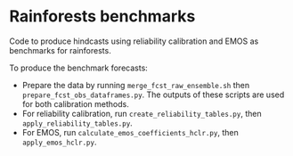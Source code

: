 # Rainforests benchmarks

Code to produce hindcasts using reliability calibration and EMOS as benchmarks for rainforests.

To produce the benchmark forecasts:
* Prepare the data by running  `merge_fcst_raw_ensemble.sh` then `prepare_fcst_obs_dataframes.py`. The outputs of these scripts
are used for both calibration methods.
* For reliability calibration, run `create_reliability_tables.py`, then `apply_reliability_tables.py`.
* For EMOS, run `calculate_emos_coefficients_hclr.py`, then `apply_emos_hclr.py`.
